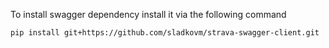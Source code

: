 To install swagger dependency install it via the following command 
````
pip install git+https://github.com/sladkovm/strava-swagger-client.git
````